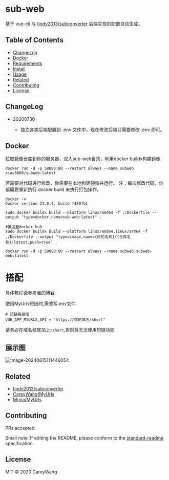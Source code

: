 # sub-web

基于 vue-cli 与 [tindy2013/subconverter](https://github.com/tindy2013/subconverter) 后端实现的配置自动生成。

## Table of Contents

- [ChangeLog](#ChangeLog)
- [Docker](#Docker)
- [Requirements](#Requirements)
- [Install](#install)
- [Usage](#usage)
- [Related](#Related)
- [Contributing](#contributing)
- [License](#license)

## ChangeLog

- 20200730

  - 独立各类后端配置到 .env 文件中，现在修改后端只需要修改 .env 即可。

## Docker

拉取镜像仓库到你的服务器，进入sub-web目录，利用docker buildx构建镜像

```shell
docker run -d -p 58080:80 --restart always --name subweb xiao6666/subweb:latest
```

若需要对代码进行修改，你需要在本地构建镜像并运行。
注：每次修改代码，你都需要重新执行 docker build 来执行打包操作。

```shell
docker -v
Docker version 23.0.4, build f480fb1

sudo docker buildx build --platform linux/amd64 -f ./Dockerfile --output "type=docker,name=sub-web:latest" .

#推送至docker hub
sudo docker buildx build --platform linux/amd64,linux/arm64 -f ./Dockerfile --output "type=image,name={你的名称}/{仓库名称}:latest,push=true" .

docker run -d -p 58080:80 --restart always --name subweb subweb-web:latest
```

# 搭配

具体教程请参考[我的博客](https://www.dzkeji.site/2024/08/1724228028645)

使用MyUrls短链时,需改写.env文件
```
# 短链接后端
VUE_APP_MYURLS_API = "https://你的域名/short"
```
请务必在域名结尾加上`/short`,否则将无法使用短链功能


## 展示图

![image-20240815111446054](https://cdn.jsdelivr.net/gh/Mrxia/Image-hosting/images/202408162319896.png)


## Related

- [tindy2013/subconverter](https://github.com/tindy2013/subconverter)
- [CareyWang/MyUrls](https://github.com/CareyWang/MyUrls)
- [Mrxia/MyUrls](https://github.com/Mrxia/MyUrls)

## Contributing

PRs accepted.

Small note: If editing the README, please conform to the [standard-readme](https://github.com/RichardLitt/standard-readme) specification.

## License

MIT © 2020 CareyWang
